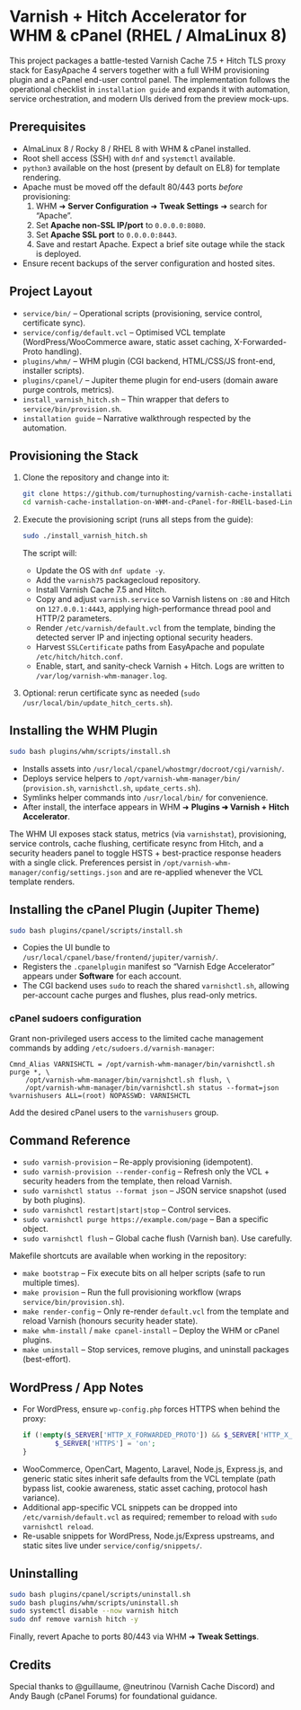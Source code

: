 # Varnish + Hitch Accelerator for WHM & cPanel (RHEL / AlmaLinux 8)

This project packages a battle-tested Varnish Cache 7.5 + Hitch TLS proxy stack for EasyApache 4 servers together with a full WHM provisioning plugin and a cPanel end-user control panel. The implementation follows the operational checklist in `installation guide` and expands it with automation, service orchestration, and modern UIs derived from the preview mock-ups.

## Prerequisites

- AlmaLinux 8 / Rocky 8 / RHEL 8 with WHM & cPanel installed.
- Root shell access (SSH) with `dnf` and `systemctl` available.
- `python3` available on the host (present by default on EL8) for template rendering.
- Apache must be moved off the default 80/443 ports *before* provisioning:
    1. WHM ➜ **Server Configuration** ➜ **Tweak Settings** ➜ search for “Apache”.
    2. Set **Apache non-SSL IP/port** to `0.0.0.0:8080`.
    3. Set **Apache SSL port** to `0.0.0.0:8443`.
    4. Save and restart Apache. Expect a brief site outage while the stack is deployed.
- Ensure recent backups of the server configuration and hosted sites.

## Project Layout

- `service/bin/` – Operational scripts (provisioning, service control, certificate sync).
- `service/config/default.vcl` – Optimised VCL template (WordPress/WooCommerce aware, static asset caching, X-Forwarded-Proto handling).
- `plugins/whm/` – WHM plugin (CGI backend, HTML/CSS/JS front-end, installer scripts).
- `plugins/cpanel/` – Jupiter theme plugin for end-users (domain aware purge controls, metrics).
- `install_varnish_hitch.sh` – Thin wrapper that defers to `service/bin/provision.sh`.
- `installation guide` – Narrative walkthrough respected by the automation.

## Provisioning the Stack

1. Clone the repository and change into it:
     ```bash
     git clone https://github.com/turnuphosting/varnish-cache-installation-on-WHM-and-cPanel-for-RHElL-based-Linux-version-8.x.git
     cd varnish-cache-installation-on-WHM-and-cPanel-for-RHElL-based-Linux-version-8.x
     ```
2. Execute the provisioning script (runs all steps from the guide):
     ```bash
     sudo ./install_varnish_hitch.sh
     ```
     The script will:
     - Update the OS with `dnf update -y`.
     - Add the `varnish75` packagecloud repository.
     - Install Varnish Cache 7.5 and Hitch.
    - Copy and adjust `varnish.service` so Varnish listens on `:80` and Hitch on `127.0.0.1:4443`, applying high-performance thread pool and HTTP/2 parameters.
    - Render `/etc/varnish/default.vcl` from the template, binding the detected server IP and injecting optional security headers.
     - Harvest `SSLCertificate` paths from EasyApache and populate `/etc/hitch/hitch.conf`.
     - Enable, start, and sanity-check Varnish + Hitch.
     Logs are written to `/var/log/varnish-whm-manager.log`.

3. Optional: rerun certificate sync as needed (`sudo /usr/local/bin/update_hitch_certs.sh`).

## Installing the WHM Plugin

```bash
sudo bash plugins/whm/scripts/install.sh
```

- Installs assets into `/usr/local/cpanel/whostmgr/docroot/cgi/varnish/`.
- Deploys service helpers to `/opt/varnish-whm-manager/bin/` (`provision.sh`, `varnishctl.sh`, `update_certs.sh`).
- Symlinks helper commands into `/usr/local/bin/` for convenience.
- After install, the interface appears in WHM ➜ **Plugins ➜ Varnish + Hitch Accelerator**.

The WHM UI exposes stack status, metrics (via `varnishstat`), provisioning, service controls, cache flushing, certificate resync from Hitch, and a security headers panel to toggle HSTS + best-practice response headers with a single click. Preferences persist in `/opt/varnish-whm-manager/config/settings.json` and are re-applied whenever the VCL template renders.

## Installing the cPanel Plugin (Jupiter Theme)

```bash
sudo bash plugins/cpanel/scripts/install.sh
```

- Copies the UI bundle to `/usr/local/cpanel/base/frontend/jupiter/varnish/`.
- Registers the `.cpanelplugin` manifest so “Varnish Edge Accelerator” appears under **Software** for each account.
- The CGI backend uses `sudo` to reach the shared `varnishctl.sh`, allowing per-account cache purges and flushes, plus read-only metrics.

### cPanel sudoers configuration

Grant non-privileged users access to the limited cache management commands by adding `/etc/sudoers.d/varnish-manager`:

```
Cmnd_Alias VARNISHCTL = /opt/varnish-whm-manager/bin/varnishctl.sh purge *, \
    /opt/varnish-whm-manager/bin/varnishctl.sh flush, \
    /opt/varnish-whm-manager/bin/varnishctl.sh status --format=json
%varnishusers ALL=(root) NOPASSWD: VARNISHCTL
```

Add the desired cPanel users to the `varnishusers` group.

## Command Reference

- `sudo varnish-provision` – Re-apply provisioning (idempotent).
- `sudo varnish-provision --render-config` – Refresh only the VCL + security headers from the template, then reload Varnish.
- `sudo varnishctl status --format json` – JSON service snapshot (used by both plugins).
- `sudo varnishctl restart|start|stop` – Control services.
- `sudo varnishctl purge https://example.com/page` – Ban a specific object.
- `sudo varnishctl flush` – Global cache flush (Varnish ban). Use carefully.

Makefile shortcuts are available when working in the repository:

- `make bootstrap` – Fix execute bits on all helper scripts (safe to run multiple times).
- `make provision` – Run the full provisioning workflow (wraps `service/bin/provision.sh`).
- `make render-config` – Only re-render `default.vcl` from the template and reload Varnish (honours security header state).
- `make whm-install` / `make cpanel-install` – Deploy the WHM or cPanel plugins.
- `make uninstall` – Stop services, remove plugins, and uninstall packages (best-effort).

## WordPress / App Notes

- For WordPress, ensure `wp-config.php` forces HTTPS when behind the proxy:
    ```php
    if (!empty($_SERVER['HTTP_X_FORWARDED_PROTO']) && $_SERVER['HTTP_X_FORWARDED_PROTO'] === 'https') {
            $_SERVER['HTTPS'] = 'on';
    }
    ```
- WooCommerce, OpenCart, Magento, Laravel, Node.js, Express.js, and generic static sites inherit safe defaults from the VCL template (path bypass list, cookie awareness, static asset caching, protocol hash variance).
- Additional app-specific VCL snippets can be dropped into `/etc/varnish/default.vcl` as required; remember to reload with `sudo varnishctl reload`.
- Re-usable snippets for WordPress, Node.js/Express upstreams, and static sites live under `service/config/snippets/`.

## Uninstalling

```bash
sudo bash plugins/cpanel/scripts/uninstall.sh
sudo bash plugins/whm/scripts/uninstall.sh
sudo systemctl disable --now varnish hitch
sudo dnf remove varnish hitch -y
```

Finally, revert Apache to ports 80/443 via WHM ➜ **Tweak Settings**.

## Credits

Special thanks to @guillaume, @neutrinou (Varnish Cache Discord) and Andy Baugh (cPanel Forums) for foundational guidance.
